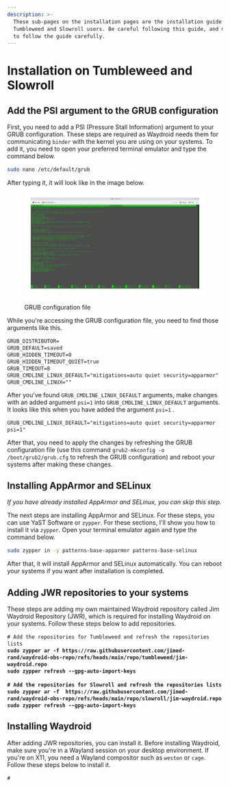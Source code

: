 ```yaml
---
description: >-
  These sub-pages on the installation pages are the installation guide for
  Tumbleweed and Slowroll users. Be careful following this guide, and make sure
  to follow the guide carefully.
---
```


# Installation on Tumbleweed and Slowroll

## Add the PSI argument to the GRUB configuration

First, you need to add a PSI (Pressure Stall Information) argument to your GRUB configuration. These steps are required as Waydroid needs them for communicating `binder` with the kernel you are using on your systems. To add it, you need to open your preferred terminal emulator and type the command below.

```sh
sudo nano /etc/default/grub
```

After typing it, it will look like in the image below.

<figure><img src="../.gitbook/assets/Jepretan layar_20250618_103307.png" alt="Nano accessing GRUB configuration file (sudo nano /etc/default/grub)"><figcaption><p>GRUB configuration file</p></figcaption></figure>

While you're accessing the GRUB configuration file, you need to find those arguments like this.

```
GRUB_DISTRIBUTOR=
GRUB_DEFAULT=saved
GRUB_HIDDEN_TIMEOUT=0
GRUB_HIDDEN_TIMEOUT_QUIET=true
GRUB_TIMEOUT=8
GRUB_CMDLINE_LINUX_DEFAULT="mitigations=auto quiet security=apparmor"
GRUB_CMDLINE_LINUX=""
```

After you've found `GRUB_CMDLINE_LINUX_DEFAULT` arguments, make changes with an added argument `psi=1` into `GRUB_CMDLINE_LINUX_DEFAULT` arguments. It looks like this when you have added the argument `psi=1` .

```
GRUB_CMDLINE_LINUX_DEFAULT="mitigations=auto quiet security=apparmor psi=1"
```

After that, you need to apply the changes by refreshing the GRUB configuration file (use this command `grub2-mkconfig -o /boot/grub2/grub.cfg` to refresh the GRUB configuration) and reboot your systems after making these changes.

## Installing AppArmor and SELinux

_If you have already installed AppArmor and SELinux, you can skip this step._

The next steps are installing AppArmor and SELinux. For these steps, you can use YaST Software or `zypper`. For these sections, I'll show you how to install it via `zypper`. Open your terminal emulator again and type the command below.

```sh
sudo zypper in -y patterns-base-apparmor patterns-base-selinux
```

After that, it will install AppArmor and SELinux automatically. You can reboot your systems if you want after installation is completed.

## Adding JWR repositories to your systems

These steps are adding my own maintained Waydroid repository called Jim Waydroid Repository (JWR), which is required for installing Waydroid on your systems. Follow these steps below to add repositories.

<pre class="language-sh"><code class="lang-sh"># Add the repositories for Tumbleweed and refresh the repositories lists
<strong>sudo zypper ar -f https://raw.githubusercontent.com/jimed-rand/waydroid-obs-repo/refs/heads/main/repo/tumbleweed/jim-waydroid.repo
</strong><strong>sudo zypper refresh --gpg-auto-import-keys
</strong><strong>
</strong><strong># Add the repositories for Slowroll and refresh the repositories lists
</strong><strong>sudo zypper ar -f  https://raw.githubusercontent.com/jimed-rand/waydroid-obs-repo/refs/heads/main/repo/slowroll/jim-waydroid.repo
</strong><strong>sudo zypper refresh --gpg-auto-import-keys
</strong></code></pre>

## Installing Waydroid

After adding JWR repositories, you can install it. Before installing Waydroid, make sure you're in a Wayland session on your desktop environment. If you're on X11, you need a Wayland compositor such as `weston` or `cage`. Follow these steps below to install it.

```
# 
```
